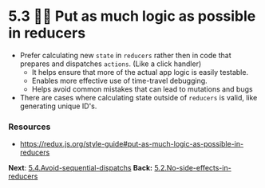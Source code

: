 # 5.3 👩‍🎨 Put as much logic as possible in reducers
- Prefer calculating new `state` in `reducers` rather then in code that prepares and dispatches `actions`.  (Like a click handler)
	- It helps ensure that more of the actual app logic is easily testable.
	- Enables more effective use of time-travel debugging.
	- Helps avoid common mistakes that can lead to mutations and bugs
- There are cases where calculating state outside of `reducers` is valid, like generating unique ID's.

### Resources
- https://redux.js.org/style-guide#put-as-much-logic-as-possible-in-reducers

**Next**: [5.4.Avoid-sequential-dispatchs](5.4.Avoid-sequential-dispatchs.md)
**Back:** [5.2.No-side-effects-in-reducers](5.2.No-side-effects-in-reducers.md)
